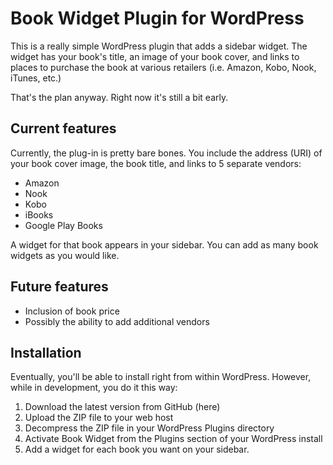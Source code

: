 # Book Widget Plugin for WordPress

This is a really simple WordPress plugin that adds a sidebar widget. The widget has your book's title, an image of your book cover, and links to places to purchase the book at various retailers (i.e. Amazon, Kobo, Nook, iTunes, etc.)

That's the plan anyway. Right now it's still a bit early.

## Current features

Currently, the plug-in is pretty bare bones. You include the address (URI) of your book cover image, the book title, and links to 5 separate vendors:

* Amazon
* Nook
* Kobo
* iBooks
* Google Play Books

A widget for that book appears in your sidebar. You can add as many book widgets as you would like.

## Future features

* Inclusion of book price
* Possibly the ability to add additional vendors

## Installation

Eventually, you'll be able to install right from within WordPress. However, while in development, you do it this way:

1. Download the latest version from GitHub (here)
2. Upload the ZIP file to your web host
3. Decompress the ZIP file in your WordPress Plugins directory
4. Activate Book Widget from the Plugins section of your WordPress install
5. Add a widget for each book you want on your sidebar.
